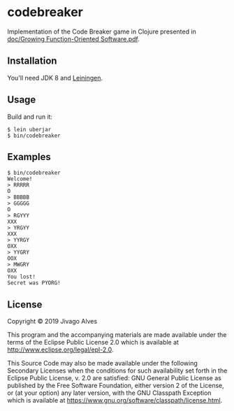 # codebreaker

Implementation of the Code Breaker game in Clojure presented in [doc/Growing Function-Oriented Software.pdf](https://github.com/jivagoalves/codebreaker/blob/master/doc/Growing%20Function-Oriented%20Software.pdf).

## Installation

You'll need JDK 8 and [Leiningen](https://leiningen.org).

## Usage

Build and run it:
```
$ lein uberjar
$ bin/codebreaker
```

## Examples

```
$ bin/codebreaker
Welcome!
> RRRRR
O
> BBBBB
> GGGGG
O
> RGYYY
XXX
> YRGYY
XXX
> YYRGY
OXX
> YYGRY
OOX
> MWGRY
OXX
You lost!
Secret was PYORG!
```


## License

Copyright © 2019 Jivago Alves

This program and the accompanying materials are made available under the
terms of the Eclipse Public License 2.0 which is available at
http://www.eclipse.org/legal/epl-2.0.

This Source Code may also be made available under the following Secondary
Licenses when the conditions for such availability set forth in the Eclipse
Public License, v. 2.0 are satisfied: GNU General Public License as published by
the Free Software Foundation, either version 2 of the License, or (at your
option) any later version, with the GNU Classpath Exception which is available
at https://www.gnu.org/software/classpath/license.html.
